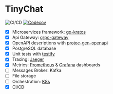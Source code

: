 # TinyChat

![CI/CD](https://github.com/gusarow4321/TinyChat/workflows/CI/CD/badge.svg)
[![Codecov](https://img.shields.io/codecov/c/github/gusarow4321/TinyChat)](https://codecov.io/gh/gusarow4321/TinyChat)

- [x] Microservices framework: [go-kratos](https://github.com/go-kratos/kratos)
- [x] Api Gateway: [grpc-gateway](https://github.com/grpc-ecosystem/grpc-gateway)
- [x] OpenAPI descriptions with [protoc-gen-openapi](https://github.com/google/gnostic/tree/main/cmd/protoc-gen-openapi)
- [x] PostgreSQL database
- [x] Unit tests with [testify](https://github.com/stretchr/testify)
- [x] Tracing: [Jaeger](https://www.jaegertracing.io/)
- [x] Metrics: [Prometheus](https://prometheus.io/) & [Grafana](https://grafana.com/) dashboards
- [ ] Messages Broker: Kafka
- [ ] File storage
- [ ] Orchestration: [K8s](https://kubernetes.io/)
- [x] CI/CD